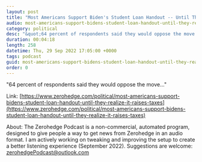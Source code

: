 ```yaml
---
layout: post
title: "Most Americans Support Biden's Student Loan Handout -- Until They Realize It Raises Taxes: Poll"
audio: most-americans-support-bidens-student-loan-handout-until-they-realize-it-raises-taxes-0
category: political
desc: "&quot;64 percent of respondents said they would oppose the move...&quot;"
duration: 00:04:18
length: 258
datetime: Thu, 29 Sep 2022 17:05:00 +0000
tags: podcast
guid: most-americans-support-bidens-student-loan-handout-until-they-realize-it-raises-taxes-0
order: 0
---
```

&quot;64 percent of respondents said they would oppose the move...&quot;

Link: [https://www.zerohedge.com/political/most-americans-support-bidens-student-loan-handout-until-they-realize-it-raises-taxes](https://www.zerohedge.com/political/most-americans-support-bidens-student-loan-handout-until-they-realize-it-raises-taxes)

About: The Zerohedge Podcast is a non-commercial, automated program, designed to give people a way to get news from Zerohedge in an audio format.  I am actively working on tweaking and improving the setup to create a better listening experience (September 2022).  Suggestions are welcome: [zerohedgePodcast@outlook.com](mailto:zerohedgePodcast@outlook.com)